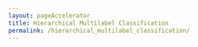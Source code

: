 ```yaml
---
layout: pageAccelerator
title: Hierarchical Multilabel Classification
permalink: /hierarchical_multilabel_classification/
---
```


<!--This .md file is meant to serve as a demo for a Single Accelerator Page-->
<!--To create a new Single Accelerator page, simple make a copy of this file, rename it, and then update content above (title and permalink) and below (see TODO placeholders) -->
<!--See existing Single Accelerator Pages .md files for reference-->

<script>
    //TODO: These are variables that must be declared and overridden in the specific single accelerator page

    //Variables for this specific single accelerator page, to centralize re-used variables
    const textPageTitle = "Hierarchical Multilabel Classification";
    const htmlPageDescription = `The Hierarchical Multi-label classification accelerator can be applied to a variety of use-cases where classes are hierarchically structured, and object can be assigned to multiple paths of the class hierarchy at the same time. Applications include text classification, image annotation, and in bioinformatics problems such as a protein function prediction.`;
    const srcHeaderImage = "{{site.baseurl}}/images/hierarchical_multilabel_classification/hierarchical_multilabel_classification.jpg";
    const linkAccessAcceleratorRepo = "https://github.com/microsoft/dstoolkit-hierarchical-multilabel-classification";
    const listPrereqs = ["Python", "Jupyter Notebooks"];
    const listIndustries = ["Finance Operations", "Oil and Gas", "Healthcare", "Manufacturing"];
    const listUseCases = ["Root-cause analysis for finance budget deviations or forecast deviations", "Analyses of non-productive drilling platforms", "Multiclass, multilabel, text classification", "Image annotation", "Bio-informatics"];
    const htmlAcceleratorDescription = `<p style="margin-top: 30px; text-decoration: none;">
    <h2>Hierarchical Multi-Level Classification</h2>

The Hierarchical Multi-label classification accelerator can be applied to a variety of use-cases where classes are hierarchically structured, and object can be assigned to multiple paths of the class hierarchy at the same time. Applications include text classification, image annotation, and in bioinformatics problems such as a protein function prediction. <br>

<br>Text classification problems can be described as, when given a text, classify the text into one of the labels for example:

<li>Website articles - > Sports, Politics, etc.</li>
<li>Clauses in a contract - > Termination, Indemnity, etc.</li>
<li>Sentiment analysis etc.</li>

<br>When more than one label is to be provided, it becomes multi-label classification. A single label, multi-class has one label, but more than 2 classes. Multi-label classification has multiple labels provided, each could have 2 or more classes.<br>


<br>Example.<br>

<li>Level 1 Sentiment. DS Toolkit. Say Very Good, ..., …., …, …, Very Bad</li>
<li>Level 2. Feature being commented upon. Say, ease of deployment.</li>
<li>Level 3. Specific attribute of the feature commented. Say, Deployment on Azure / GCP / AWS</li>

​​​​<br>​​​Hierarchical multilabel classification can therefore be applied to:<br>

<li>Determine root cause analysis of budget variations in Finance.</li>
<li>Determining the most profitable product configurations for industrial manufacturing equipment.</li>
<li>Classification of subject matter</li>
<li>Product classification based on reviews.</li>
<li>Offensiveness classification of tweets.</li>
<li>Classification of legislation into themes</li>
<li>Classification of geo-chemical layers of a region.</li>

        </p>`;

    // const listAcceleratorGuidanceVideoURLs = ["https://www.youtube.com/embed/fEvM-OUbaKs", "https://www.youtube.com/embed/fEvM-OUbaKs", "https://www.youtube.com/embed/fEvM-OUbaKs"];

    const listLinksRelatedAccelerators = ["/ml-ops/"];
    
    const linkContributingGuide = "TODO";

    const listTechnologies = ["Azure Machine Learning",
        "Synapse",
        "Azure Databricks"];

    const htmlArchitectureSection = `TODO`;
    const htmlBranchingStrategySection = `TODO`;
    const htmlAcceleratorComponents = `Datasets: <br> Amazon Reviews<br> Bushveld<Br> DBPedia<br>`;
    const htmlKeyAcceleratorFiles = `TODO`;
    const htmlLiveDemoSection = `TODO`;
    const htmlRepoStructureSection = `TODO`;

    //boolean variables to show / hide sections of the page
    const toHide_AcceleratorGuidanceSection = true;
    const toHide_RelatedAccelerators = false;
    const toHide_ContributingGuide = true;
    const toHide_ArchitectureSection = true;
    const toHide_BranchingStrategySection = true;
    const toHide_AcceleratorComponents = false;
    const toHide_KeyAcceleratorFiles = false;
    const toHide_LiveDemoSection = true;
    const toHide_RepoStructureSection = true;
</script>

<script src="{{site.baseurl}}/scripts/script-setsingleacceleratorpagecontents.js" type="text/javascript"></script>